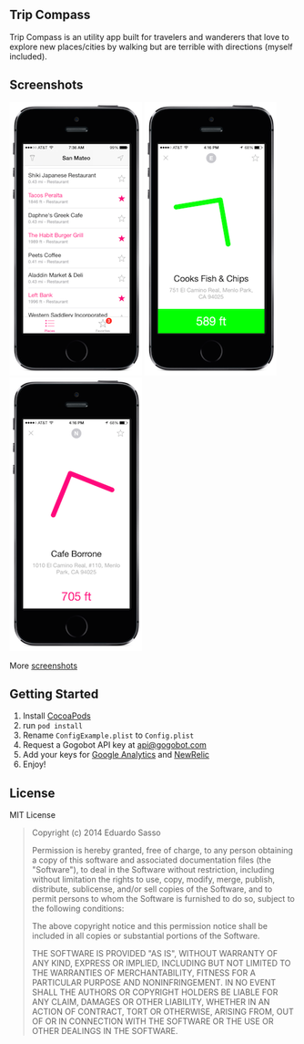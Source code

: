 Trip Compass
------------
Trip Compass is an utility app built for travelers and wanderers that love to explore new places/cities by walking but are terrible with directions (myself included).

Screenshots
-----------
![Places](https://raw.githubusercontent.com/eduardosasso/trip-compass/master/TripCompass/Images/screenshots/places_add_favorites.png)
![Compass green](https://raw.githubusercontent.com/eduardosasso/trip-compass/master/TripCompass/Images/screenshots/compass_green.png)
![Compass magenta](https://raw.githubusercontent.com/eduardosasso/trip-compass/master/TripCompass/Images/screenshots/compass_magenta.png)

More [screenshots](https://github.com/eduardosasso/trip-compass/tree/master/TripCompass/Images/screenshots)

Getting Started
---------------
1. Install [CocoaPods](http://cocoapods.org/)
2. run `pod install`
3. Rename `ConfigExample.plist` to `Config.plist`
4. Request a Gogobot API key at <api@gogobot.com>
5. Add your keys for [Google Analytics](http://www.google.com/analytics) and [NewRelic](http://newrelic.com/)
6. Enjoy!

License
--------
MIT License

> Copyright (c) 2014 Eduardo Sasso
> 
> Permission is hereby granted, free of charge, to any person obtaining 
>a copy of this software and associated documentation files (the  
>"Software"), to deal in the Software without restriction, including 
>without limitation the rights to use, copy, modify, merge, publish, 
>distribute, sublicense, and/or sell copies of the Software, and to 
>permit persons to whom the Software is furnished to do so, subject to  
>the following conditions:
> 
> The above copyright notice and this permission notice shall be 
>included in all copies or substantial portions of the Software.
> 
> THE SOFTWARE IS PROVIDED "AS IS", WITHOUT WARRANTY OF ANY KIND, 
>EXPRESS OR IMPLIED, INCLUDING BUT NOT LIMITED TO THE WARRANTIES OF 
>MERCHANTABILITY, FITNESS FOR A PARTICULAR PURPOSE AND NONINFRINGEMENT. 
>IN NO EVENT SHALL THE AUTHORS OR COPYRIGHT HOLDERS BE LIABLE FOR ANY 
>CLAIM, DAMAGES OR OTHER LIABILITY, WHETHER IN AN ACTION OF CONTRACT, 
>TORT OR OTHERWISE, ARISING FROM, OUT OF OR IN CONNECTION WITH THE 
>SOFTWARE OR THE USE OR OTHER DEALINGS IN THE SOFTWARE.